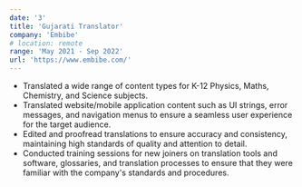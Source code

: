 ```yaml
---
date: '3'
title: 'Gujarati Translator'
company: 'Embibe'
# location: remote
range: 'May 2021 - Sep 2022'
url: 'https://www.embibe.com/'
---
```


- Translated a wide range of content types for K-12 Physics, Maths, Chemistry, and Science subjects.
- Translated website/mobile application content such as UI strings, error messages, and navigation menus to ensure a seamless user experience for the target audience.
- Edited and proofread translations to ensure accuracy and consistency, maintaining high standards of quality and attention to detail.
- Conducted training sessions for new joiners on translation tools and software, glossaries, and translation processes to ensure that they were familiar with the company's standards and procedures.
